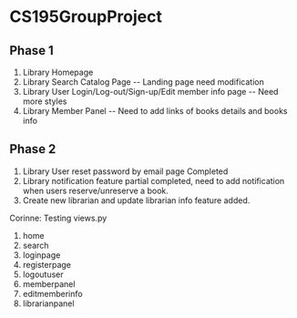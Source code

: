 # CS195GroupProject
## Phase 1
1. Library Homepage 
2. Library Search Catalog Page -- Landing page need modification
3. Library User Login/Log-out/Sign-up/Edit member info page -- Need more styles
4. Library Member Panel -- Need to add links of books details and books info 

## Phase 2
1. Library User reset password by email page Completed
2. Library notification feature partial completed, need to add notification when users reserve/unreserve a book. 
3. Create new librarian and update librarian info feature added.

Corinne: Testing views.py
1. home
2. search
3. loginpage
4. registerpage
5. logoutuser
6. memberpanel
7. editmemberinfo
8. librarianpanel
